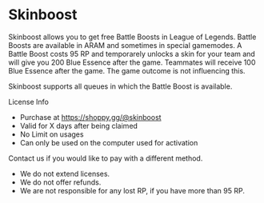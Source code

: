 # Skinboost

Skinboost allows you to get free Battle Boosts in League of Legends.
Battle Boosts are available in ARAM and sometimes in special gamemodes.
A Battle Boost costs 95 RP and temporarely unlocks a skin for your team and will give you 200 Blue Essence after the game.
Teammates will receive 100 Blue Essence after the game.
The game outcome is not influencing this.

Skinboost supports all queues in which the Battle Boost is available.

License Info
* Purchase at https://shoppy.gg/@skinboost
* Valid for X days after being claimed
* No Limit on usages
* Can only be used on the computer used for activation

Contact us if you would like to pay with a different method.

* We do not extend licenses.
* We do not offer refunds.
* We are not responsible for any lost RP, if you have more than 95 RP.